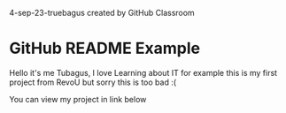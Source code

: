 4-sep-23-truebagus created by GitHub Classroom
<body>
    <h1>GitHub README Example</h1>
    <p>Hello it's me Tubagus, I love Learning about IT for example this is my first project from RevoU but sorry this is too bad :(</p>
    <p>You can view my project in link below </p>
    <a href="https://revou-fundamental-course.github.io/4-sep-23-truebagus" target="_blank"</a>
</body>
